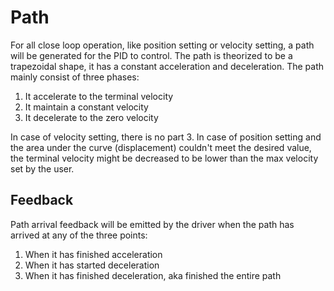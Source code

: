 # Path

For all close loop operation, like position setting or velocity setting, a path will be generated for the PID to control. The path is theorized to be a trapezoidal shape, it has a constant acceleration and deceleration. The path mainly consist of three phases:
1. It accelerate to the terminal velocity
2. It maintain a constant velocity
3. It decelerate to the zero velocity

In case of velocity setting, there is no part 3. In case of position setting and the area under the curve (displacement) couldn't meet the desired value, the terminal velocity might be decreased to be lower than the max velocity set by the user.

## Feedback
Path arrival feedback will be emitted by the driver when the path has arrived at any of the three points:
1. When it has finished acceleration
2. When it has started deceleration
3. When it has finished deceleration, aka finished the entire path
